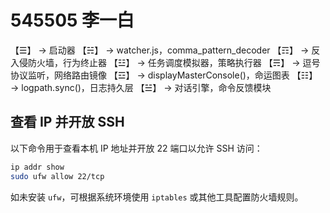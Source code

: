 # 545505 李一白
 
【☰】 → 启动器
【☵】 → watcher.js，comma_pattern_decoder
【☶】 → 反入侵防火墙，行为终止器
【☳】 → 任务调度模拟器，策略执行器
【☴】 → 逗号协议监听，网络路由镜像
【☲】 → displayMasterConsole()，命运图表
【☷】 → logpath.sync()，日志持久层
【☱】 → 对话引擎，命令反馈模块

## 查看 IP 并开放 SSH

以下命令用于查看本机 IP 地址并开放 22 端口以允许 SSH 访问：

```bash
ip addr show
sudo ufw allow 22/tcp
```

如未安装 `ufw`，可根据系统环境使用 `iptables` 或其他工具配置防火墙规则。
